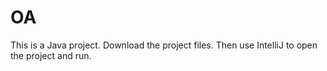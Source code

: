 # OA

This is a Java project.
Download the project files. Then use IntelliJ to open the project and run.

